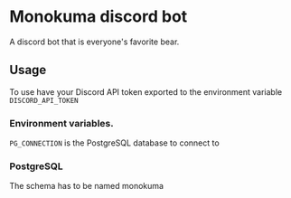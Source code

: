 # Monokuma discord bot

A discord bot that is everyone's favorite bear.

## Usage
To use have your Discord API token exported to the environment variable `DISCORD_API_TOKEN`

### Environment variables.
`PG_CONNECTION` is the PostgreSQL database to connect to

### PostgreSQL

The schema has to be named monokuma
